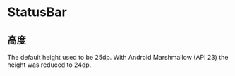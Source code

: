 # StatusBar

## 高度
The default height used to be 25dp. With Android Marshmallow (API 23) the height was reduced to 24dp.

